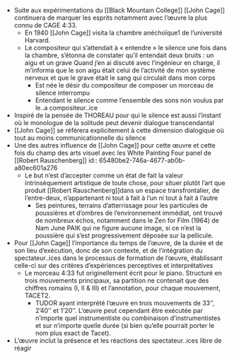 - Suite aux expérimentations du [[Black Mountain College]] [[John Cage]] continuera de marquer les esprits notamment avec l’œuvre la plus connu de CAGE 4:33.
	- En 1940 [[John Cage]] visita la chambre anéchoïque1 de l’université Harvard.
	- Le compositeur qui s’attendait à « entendre » le silence une fois dans la chambre, s’étonna de constater qu’il entendait deux bruits : un aigu et un grave 
	            Quand j’en ai discuté avec l’ingénieur en charge, il m’informa que le son aigu était celui de l’activité de mon système nerveux et que le grave était le sang qui circulait dans mon corps
		- Est née le désir du compositeur de composer un morceau de silence interrompu
		- Entendant le silence comme l’ensemble des sons non voulus par le..a compositeur..ice
- Inspiré de la pensée de THOREAU pour qui le silence est aussi l’instant où le monologue de la solitude peut devenir dialogue transcendantal
- [[John Cage]] se référera explicitement à cette dimension dialogique où tout au moins communicationnelle du silence
- Une des autres influence de [[John Cage]] pour cette œuvre et cette fois du champ des arts visuel avec les  White Painting Four panel de [[Robert Rauschenberg]]
  id:: 65480be2-746a-4677-ab0b-a80ec601a276
	- Le but n’est d’accepter comme un état de fait la valeur intrinsèquement artistique de toute chose, pour situer plutôt l’art que produit [[Robert Rauschenberg]]dans un espace transfrontalier, de l’entre-deux, n’appartenant ni tout à fait à l’un ni tout à fait à l’autre
		- Ses peintures, terrains d’atterrissage pour les particules de poussières et d’ombres de l’environnement immédiat, ont trouvé de nombreux échos, notamment dans le Zen for Film (1964) de Nam June PAIK qui ne figure aucune image, si ce n’est la poussière qui s’est progressivement déposée sur la pellicule.
- Pour [[John Cage]] l’importance du temps de l’œuvre, de la durée et de son lieu d’exécution, donc de son contexte, et de l’intégration du spectateur..ices dans le processus de formation de l’œuvre, établissant celle-ci sur des critères d’expériences perceptives et interprétatives
	- Le morceau 4:33 fut originellement écrit pour le piano. Structuré en trois mouvements principaux, sa partition ne contenait que des chiffres romains (I, II & III) et l’annotation, pour chaque mouvement, TACET2.
		- TUDOR ayant interprété l’œuvre en trois mouvements de 33’’, 2’40’’ et 1’20’’. L’œuvre peut cependant être exécutée par n’importe quel instrumentiste ou combinaison d’instrumentistes et sur n’importe quelle durée (si bien qu’elle pourrait porter le nom plus exact de Tacet).
- L’œuvre inclut la présence et les réactions des spectateur..ices libre de réagir